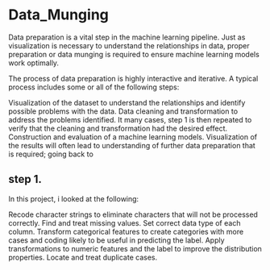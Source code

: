 # Data_Munging

Data preparation is a vital step in the machine learning pipeline. Just as visualization is necessary to understand the relationships in data, proper preparation or data munging is required to ensure machine learning models work optimally.

The process of data preparation is highly interactive and iterative. A typical process includes some or all of the following steps:

Visualization of the dataset to understand the relationships and identify possible problems with the data.
Data cleaning and transformation to address the problems identified. It many cases, step 1 is then repeated to verify that the cleaning and transformation had the desired effect.
Construction and evaluation of a machine learning models. Visualization of the results will often lead to understanding of further data preparation that is required; going back to 

## step 1.
In this project, i looked at the following:

Recode character strings to eliminate characters that will not be processed correctly.
Find and treat missing values.
Set correct data type of each column.
Transform categorical features to create categories with more cases and coding likely to be useful in predicting the label.
Apply transformations to numeric features and the label to improve the distribution properties.
Locate and treat duplicate cases.
